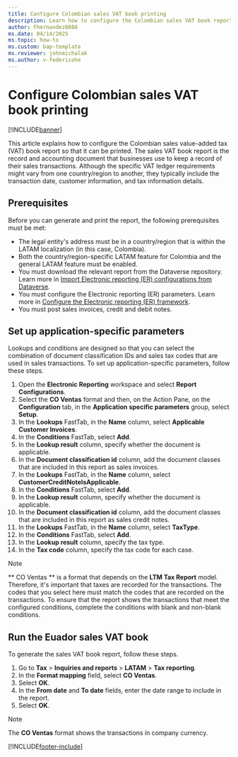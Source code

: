 ```yaml
---
title: Configure Colombian sales VAT book printing
description: Learn how to configure the Colombian sales VAT book report for printing.
author: Fhernandez0088
ms.date: 04/14/2025
ms.topic: how-to
ms.custom: bap-template
ms.reviewer: johnmichalak
ms.author: v-federicohe
---
```


# Configure Colombian sales VAT book printing
	
[!INCLUDE[banner](../../includes/banner.md)]

This article explains how to configure the Colombian sales value-added tax (VAT) book report so that it can be printed. The sales VAT book report is the record and accounting document that businesses use to keep a record of their sales transactions. Although the specific VAT ledger requirements might vary from one country/region to another, they typically include the transaction date, customer information, and tax information details.

## Prerequisites

Before you can generate and print the report, the following prerequisites must be met:

- The legal entity's address must be in a country/region that is within the LATAM localization (in this case, Colombia).
- Both the country/region-specific LATAM feature for Colombia and the general LATAM feature must be enabled.
- You must download the relevant report from the Dataverse repository. Learn more in [Import Electronic reporting (ER) configurations from Dataverse](../global/workspace/gsw-import-er-config-dataverse.md).
- You must configure the Electronic reporting (ER) parameters. Learn more in [Configure the Electronic reporting (ER) framework](../../../fin-ops-core/dev-itpro/analytics/electronic-reporting-er-configure-parameters.md).
- You must post sales invoices, credit and debit notes.

## Set up application-specific parameters

Lookups and conditions are designed so that you can select the combination of document classification IDs and sales tax codes that are used in sales transactions. 
To set up application-specific parameters, follow these steps.

1. Open the **Electronic Reporting** workspace and select **Report Configurations**.
1. Select the **CO Ventas** format and then, on the Action Pane, on the **Configuration** tab, in the **Application specific parameters** group, select **Setup**.
1. In the **Lookups** FastTab, in the **Name** column, select **Applicable Customer Invoices**.
1. In the **Conditions** FastTab, select **Add**.
1. In the **Lookup result** column, specify whether the document is applicable.
1. In the **Document classification id** column, add the document classes that are included in this report as sales invoices.
1. In the **Lookups** FastTab, in the **Name** column, select **CustomerCreditNoteIsApplicable**.
1. In the **Conditions** FastTab, select **Add**.
1. In the **Lookup result** column, specify whether the document is applicable.
1. In the **Document classification id** column, add the document classes that are included in this report as sales credit notes.
1. In the **Lookups** FastTab, in the **Name** column, select **TaxType**.
1. In the **Conditions** FastTab, select **Add**.
1. In the **Lookup result** column, specify the tax type.
1. In the **Tax code** column, specify the tax code for each case.

> [!NOTE]
> ** CO Ventas ** is a format that depends on the **LTM Tax Report** model. Therefore, it's important that taxes are recorded for the transactions. The codes that you select here must match the codes that are recorded on the transactions. To ensure that the report shows the transactions that meet the configured conditions, complete the conditions with blank and non-blank conditions.

## Run the Euador sales VAT book

To generate the sales VAT book report, follow these steps.

1. Go to **Tax** \> **Inquiries and reports** \> **LATAM** \> **Tax reporting**.
1. In the **Format mapping** field, select **CO Ventas**.
1. Select **OK**.
1. In the **From date** and **To date** fields, enter the date range to include in the report.
1. Select **OK**.

> [!NOTE]
> The **CO Ventas** format shows the transactions in company currency.

[!INCLUDE[footer-include](../../../includes/footer-banner.md)]
